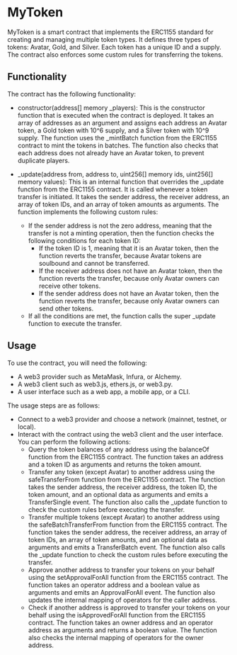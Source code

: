 # MyToken

MyToken is a smart contract that implements the ERC1155 standard for creating and managing multiple token types. It defines three types of tokens: Avatar, Gold, and Silver. Each token has a unique ID and a supply. The contract also enforces some custom rules for transferring the tokens.

## Functionality

The contract has the following functionality:

- constructor(address[] memory \_players): This is the constructor function that is executed when the contract is deployed. It takes an array of addresses as an argument and assigns each address an Avatar token, a Gold token with 10^6 supply, and a Silver token with 10^9 supply. The function uses the \_mintBatch function from the ERC1155 contract to mint the tokens in batches. The function also checks that each address does not already have an Avatar token, to prevent duplicate players.

- \_update(address from, address to, uint256[] memory ids, uint256[] memory values): This is an internal function that overrides the \_update function from the ERC1155 contract. It is called whenever a token transfer is initiated. It takes the sender address, the receiver address, an array of token IDs, and an array of token amounts as arguments. The function implements the following custom rules:

  - If the sender address is not the zero address, meaning that the transfer is not a minting operation, then the function checks the following conditions for each token ID:
    - If the token ID is 1, meaning that it is an Avatar token, then the function reverts the transfer, because Avatar tokens are soulbound and cannot be transferred.
    - If the receiver address does not have an Avatar token, then the function reverts the transfer, because only Avatar owners can receive other tokens.
    - If the sender address does not have an Avatar token, then the function reverts the transfer, because only Avatar owners can send other tokens.
  - If all the conditions are met, the function calls the super \_update function to execute the transfer.

## Usage

To use the contract, you will need the following:

- A web3 provider such as MetaMask, Infura, or Alchemy.
- A web3 client such as web3.js, ethers.js, or web3.py.
- A user interface such as a web app, a mobile app, or a CLI.

The usage steps are as follows:

- Connect to a web3 provider and choose a network (mainnet, testnet, or local).
- Interact with the contract using the web3 client and the user interface. You can perform the following actions:
  - Query the token balances of any address using the balanceOf function from the ERC1155 contract. The function takes an address and a token ID as arguments and returns the token amount.
  - Transfer any token (except Avatar) to another address using the safeTransferFrom function from the ERC1155 contract. The function takes the sender address, the receiver address, the token ID, the token amount, and an optional data as arguments and emits a TransferSingle event. The function also calls the \_update function to check the custom rules before executing the transfer.
  - Transfer multiple tokens (except Avatar) to another address using the safeBatchTransferFrom function from the ERC1155 contract. The function takes the sender address, the receiver address, an array of token IDs, an array of token amounts, and an optional data as arguments and emits a TransferBatch event. The function also calls the \_update function to check the custom rules before executing the transfer.
  - Approve another address to transfer your tokens on your behalf using the setApprovalForAll function from the ERC1155 contract. The function takes an operator address and a boolean value as arguments and emits an ApprovalForAll event. The function also updates the internal mapping of operators for the caller address.
  - Check if another address is approved to transfer your tokens on your behalf using the isApprovedForAll function from the ERC1155 contract. The function takes an owner address and an operator address as arguments and returns a boolean value. The function also checks the internal mapping of operators for the owner address.

